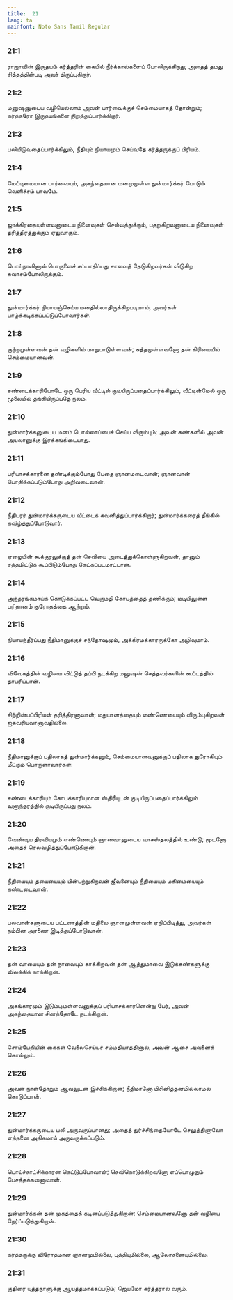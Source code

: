 ```yaml
---
title:  21
lang: ta
mainfont: Noto Sans Tamil Regular
---
```


###  21:1

ராஜாவின் இருதயம் கர்த்தரின் கையில் நீர்க்கால்களைப் போலிருக்கிறது; அதைத் தமது சித்தத்தின்படி அவர் திருப்புகிறார்.

###  21:2

மனுஷனுடைய வழியெல்லாம் அவன் பார்வைக்குச் செம்மையாகத் தோன்றும்; கர்த்தரோ இருதயங்களை நிறுத்துப்பார்க்கிறார்.

###  21:3

பலியிடுவதைப்பார்க்கிலும், நீதியும் நியாயமும் செய்வதே கர்த்தருக்குப் பிரியம்.

###  21:4

மேட்டிமையான பார்வையும், அகந்தையான மனமுமுள்ள துன்மார்க்கர் போடும் வெளிச்சம் பாவமே.

###  21:5

ஜாக்கிரதையுள்ளவனுடைய நினைவுகள் செல்வத்துக்கும், பதறுகிறவனுடைய நினைவுகள் தரித்திரத்துக்கும் ஏதுவாகும்.

###  21:6

பொய்நாவினால் பொருளைச் சம்பாதிப்பது சாவைத் தேடுகிறவர்கள் விடுகிற சுவாசம்போலிருக்கும்.

###  21:7

துன்மார்க்கர் நியாயஞ்செய்ய மனதில்லாதிருக்கிறபடியால், அவர்கள் பாழ்க்கடிக்கப்பட்டுப்போவார்கள்.

###  21:8

குற்றமுள்ளவன் தன் வழிகளில் மாறுபாடுள்ளவன்; சுத்தமுள்ளவனோ தன் கிரியையில் செம்மையானவன்.

###  21:9

சண்டைக்காரியோடே ஒரு பெரிய வீட்டில் குடியிருப்பதைப்பார்க்கிலும், வீட்டின்மேல் ஒரு மூலையில் தங்கியிருப்பதே நலம்.

###  21:10

துன்மார்க்கனுடைய மனம் பொல்லாப்பைச் செய்ய விரும்பும்; அவன் கண்களில் அவன் அயலானுக்கு இரக்கங்கிடையாது.

###  21:11

பரியாசக்காரனை தண்டிக்கும்போது பேதை ஞானமடைவான்; ஞானவான் போதிக்கப்படும்போது அறிவடைவான்.

###  21:12

நீதிபரர் துன்மார்க்கருடைய வீட்டைக் கவனித்துப்பார்க்கிறார்; துன்மார்க்கரைத் தீங்கில் கவிழ்த்துப்போடுவார்.

###  21:13

ஏழையின் கூக்குரலுக்குத் தன் செவியை அடைத்துக்கொள்ளுகிறவன், தானும் சத்தமிட்டுக் கூப்பிடும்போது கேட்கப்படமாட்டான்.

###  21:14

அந்தரங்கமாய்க் கொடுக்கப்பட்ட வெகுமதி கோபத்தைத் தணிக்கும்; மடியிலுள்ள பரிதானம் குரோதத்தை ஆற்றும்.

###  21:15

நியாயந்தீர்ப்பது நீதிமானுக்குச் சந்தோஷமும், அக்கிரமக்காரருக்கோ அழிவுமாம்.

###  21:16

விவேகத்தின் வழியை விட்டுத் தப்பி நடக்கிற மனுஷன் செத்தவர்களின் கூட்டத்தில் தாபரிப்பான்.

###  21:17

சிற்றின்பப்பிரியன் தரித்திரனாவான்; மதுபானத்தையும் எண்ணெயையும் விரும்புகிறவன் ஐசுவரியவானாவதில்லை.

###  21:18

நீதிமானுக்குப் பதிலாகத் துன்மார்க்கனும், செம்மையானவனுக்குப் பதிலாக துரோகியும் மீட்கும் பொருளாவார்கள்.

###  21:19

சண்டைக்காரியும் கோபக்காரியுமான ஸ்திரீயுடன் குடியிருப்பதைப்பார்க்கிலும் வனாந்தரத்தில் குடியிருப்பது நலம்.

###  21:20

வேண்டிய திரவியமும் எண்ணெயும் ஞானவானுடைய வாசஸ்தலத்தில் உண்டு; மூடனோ அதைச் செலவழித்துப்போடுகிறான்.

###  21:21

நீதியையும் தயையையும் பின்பற்றுகிறவன் ஜீவனையும் நீதியையும் மகிமையையும் கண்டடைவான்.

###  21:22

பலவான்களுடைய பட்டணத்தின் மதிலை ஞானமுள்ளவன் ஏறிப்பிடித்து, அவர்கள் நம்பின அரணை இடித்துப்போடுவான்.

###  21:23

தன் வாயையும் தன் நாவையும் காக்கிறவன் தன் ஆத்துமாவை இடுக்கண்களுக்கு விலக்கிக் காக்கிறான்.

###  21:24

அகங்காரமும் இடும்புமுள்ளவனுக்குப் பரியாசக்காரனென்று பேர், அவன் அகந்தையான சினத்தோடே நடக்கிறான்.

###  21:25

சோம்பேறியின் கைகள் வேலைசெய்யச் சம்மதியாததினால், அவன் ஆசை அவனைக் கொல்லும்.

###  21:26

அவன் நாள்தோறும் ஆவலுடன் இச்சிக்கிறான்; நீதிமானோ பிசினித்தனமில்லாமல் கொடுப்பான்.

###  21:27

துன்மார்க்கருடைய பலி அருவருப்பானது; அதைத் துர்ச்சிந்தையோடே செலுத்தினாலோ எத்தனை அதிகமாய் அருவருக்கப்படும்.

###  21:28

பொய்ச்சாட்சிக்காரன் கெட்டுப்போவான்; செவிகொடுக்கிறவனோ எப்பொழுதும் பேசத்தக்கவனாவான்.

###  21:29

துன்மார்க்கன் தன் முகத்தைக் கடினப்படுத்துகிறான்; செம்மையானவனோ தன் வழியை நேர்ப்படுத்துகிறான்.

###  21:30

கர்த்தருக்கு விரோதமான ஞானமுமில்லை, புத்தியுமில்லை, ஆலோசனையுமில்லை.

###  21:31

குதிரை யுத்தநாளுக்கு ஆயத்தமாக்கப்படும்; ஜெயமோ கர்த்தரால் வரும்.


